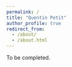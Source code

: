 ```yaml
---
permalink: /
title: "Quentin Petit"
author_profile: true
redirect_from: 
  - /about/
  - /about.html
---
```



To be completed. 
